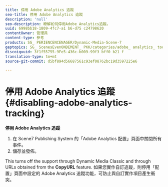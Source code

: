 ```yaml
---
title: 停用 Adobe Analytics 追蹤
seo-title: 停用 Adobe Analytics 追蹤
description: 'null'
seo-description: 瞭解如何停用Adobe Analytics追蹤。
uuid: 6998bb18-1809-4fc7-a1 b6-d75 c24798620
contentOwner: 管理員
content-type: 參考
products: SG_ PERIENCENCENAGER/Dynamic-Media-Scene-7
geptopics: SG_ ScenesEvenONDEMENT_ PKK/categories/adobe_ analytics_ tooling_ kit
discoiquuid: 3f1f55755-9Fe5-436c-b009-99f3 bff0 b21 f
translation-type: tm+mt
source-git-commit: d5bf894d56687561c93ef08762bc19d3597225e6

---
```



# 停用 Adobe Analytics 追蹤{#disabling-adobe-analytics-tracking}

**停用 Adobe Analytics 追蹤**

1. 在 Scene7 Publishing System 的「Adobe Analytics 配置」頁面中關閉所有事件。
1. 儲存並發佈。

This turns off the support through Dynamic Media Classic and through URLs obtained from the **CopyURL** feature. 如果您實作自訂追蹤，則停用「配置」頁面中設定的 Adobe Analytics 追蹤功能，可防止與自訂實作項目產生衝突。


